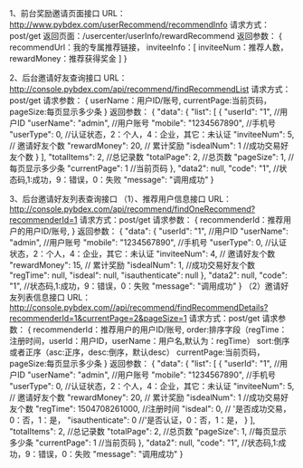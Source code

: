 1、前台奖励邀请页面接口
URL：http://www.pybdex.com/userRecommend/recommendInfo
请求方式：post/get
返回页面：/usercenter/userInfo/rewardRecommend
返回参数：
{
  recommendUrl：我的专属推荐链接，
  inviteeInfo：[
    inviteeNum：推荐人数，
    rewardMoney：推荐获得奖金
  ]
}

2、后台邀请好友查询接口
URL：http://console.pybdex.com/api/recommend/findRecommendList
请求方式：post/get
请求参数：
{
  userName：用户ID/账号,
  currentPage:当前页码，
  pageSize:每页显示多少条
}
返回参数：
{
    "data": {
        "list": [
            {
              "userId": "1",  //用户ID
              "userName": "admin",   //用户账号
              "mobile": "1234567890",  //手机号
              "userType": 0, //认证状态，2：个人，4：企业，其它：未认证
              "inviteeNum": 5,   // 邀请好友个数
              "rewardMoney": 20,   // 累计奖励
              "isdealNum": 1  //成功交易好友个数
            }
        ],
        "totalItems": 2,    //总记录数
        "totalPage": 2,    //总页数
        "pageSize": 1,    //每页显示多少条
        "currentPage": 1  //当前页码
    },
    "data2": null,
    "code": "1",    //状态码,1:成功，9：错误，0：失败
    "message": "调用成功"
}

3、后台邀请好友列表查询接口
（1）、推荐用户信息接口
URL：http://console.pybdex.com/api/recommend/findOneRecommend?recommenderId=1
请求方式：post/get
请求参数：
{
  recommenderId：推荐用户的用户ID/账号,
}
返回参数：
{
    "data": {
        "userId": "1",  //用户ID
        "userName": "admin",	//用户账号
        "mobile": "1234567890",	//手机号
        "userType": 0,	//认证状态，2：个人，4：企业，其它：未认证
        "inviteeNum": 4,	// 邀请好友个数
        "rewardMoney": 15,	 // 累计奖励
        "isdealNum": 1,		//成功交易好友个数
        "regTime": null,
        "isdeal": null,
        "isauthenticate": null
    },
    "data2": null,
    "code": "1",	//状态码,1:成功，9：错误，0：失败
    "message": "调用成功"
}
（2）邀请好友列表信息接口
URL：http://console.pybdex.com//api/recommend/findRecommendDetails?recommenderId=1&currentPage=2&pageSize=1
请求方式：post/get
请求参数：
{
  recommenderId：推荐用户的用户ID/账号,
  order:排序字段（regTime：注册时间，userId：用户ID，userName：用户名,默认为：regTime）
  sort:倒序或者正序（asc:正序，desc:倒序，默认desc）
  currentPage:当前页码，
  pageSize:每页显示多少条
}
返回参数：
{
    "data": {
        "list": [
            {
              "userId": "1",  //用户ID
              "userName": "admin",   //用户账号
              "mobile": "1234567890",  //手机号
              "userType": 0, //认证状态，2：个人，4：企业，其它：未认证
              "inviteeNum": 5,   // 邀请好友个数
              "rewardMoney": 20,   // 累计奖励
              "isdealNum": 1  //成功交易好友个数
			  "regTime": 1504708261000,	//注册时间
			  "isdeal": 0,			// '是否成功交易，0：否，1：是，
			  "isauthenticate": 0 	//'是否认证，0：否，1：是，
            }
        ],
        "totalItems": 2,    //总记录数
        "totalPage": 2,    //总页数
        "pageSize": 1,    //每页显示多少条
        "currentPage": 1  //当前页码
    },
    "data2": null,
    "code": "1",    //状态码,1:成功，9：错误，0：失败
    "message": "调用成功"
}